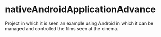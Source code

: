 # nativeAndroidApplicationAdvance
Project in which it is seen an example using Android in which it can be managed and controlled the films seen at the cinema.

